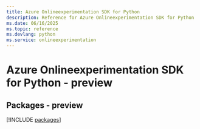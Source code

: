 ```yaml
---
title: Azure Onlineexperimentation SDK for Python
description: Reference for Azure Onlineexperimentation SDK for Python
ms.date: 06/16/2025
ms.topic: reference
ms.devlang: python
ms.service: onlineexperimentation
---
```

# Azure Onlineexperimentation SDK for Python - preview
## Packages - preview
[!INCLUDE [packages](onlineexperimentation-index.md)]